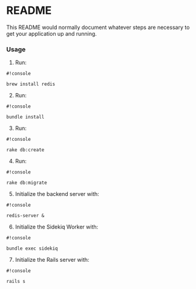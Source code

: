 # README #

This README would normally document whatever steps are necessary to get your application up and running.

### Usage ###
1) Run:
```
#!console

brew install redis
```

2) Run:
```
#!console

bundle install
```

3) Run:
```
#!console

rake db:create
```

4) Run:
```
#!console

rake db:migrate
```

5) Initialize the backend server with:
```
#!console

redis-server &
```

6) Initialize the Sidekiq Worker with:
```
#!console

bundle exec sidekiq
```

7) Initialize the Rails server with:
```
#!console

rails s
```
